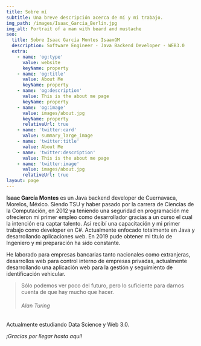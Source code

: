 ```yaml
---
title: Sobre mí
subtitle: Una breve descripción acerca de mí y mi trabajo.
img_path: /images/Isaac_Garcia_Berlin.jpg
img_alt: Portrait of a man with beard and mustache
seo:
  title: Sobre Isaac García Montes IsaaxGM
  description: Software Engineer - Java Backend Developer - WEB3.0
  extra:
    - name: 'og:type'
      value: website
      keyName: property
    - name: 'og:title'
      value: About Me
      keyName: property
    - name: 'og:description'
      value: This is the about me page
      keyName: property
    - name: 'og:image'
      value: images/about.jpg
      keyName: property
      relativeUrl: true
    - name: 'twitter:card'
      value: summary_large_image
    - name: 'twitter:title'
      value: About Me
    - name: 'twitter:description'
      value: This is the about me page
    - name: 'twitter:image'
      value: images/about.jpg
      relativeUrl: true
layout: page
---
```

**Isaac García Montes** es un Java backend developer de Cuernavaca, Morelos, México. Siendo TSU y haber pasado por la carrera de Ciencias de la Computación, en 2012 ya teniendo una seguridad en programación me ofrecieron mi primer empleo como desarrollador gracias a un curso el cual la intención era captar talento. Así recibí una capacitación y mi primer trabajo como developer en C#. Actualmente enfocado totalmente en Java y desarrollando aplicaciones web. En 2019 pude obtener mi titulo de Ingeniero y mi preparación ha sido constante.

He laborado para empresas bancarias tanto nacionales como extranjeras, desarrollos web para control interno de empresas privadas, actualmente desarrollando una aplicación web para la gestión y seguimiento de identificación vehicular.

> Sólo podemos ver poco del futuro, pero lo suficiente para darnos cuenta de que hay mucho que hacer.
>
> ###### *Alan Turing*

Actualmente estudiando Data Science y Web 3.0.

*¡Gracias por llegar hasta aquí!*

